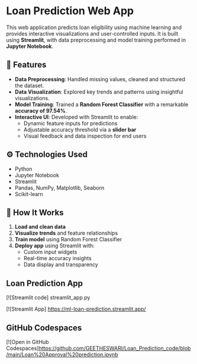 # Loan Prediction Web App

This web application predicts loan eligibility using machine learning and provides interactive visualizations and user-controlled inputs. It is built using **Streamlit**, with data preprocessing and model training performed in **Jupyter Notebook**.

## 🌟 Features

- **Data Preprocessing**: Handled missing values, cleaned and structured the dataset.
- **Data Visualization**: Explored key trends and patterns using insightful visualizations.
- **Model Training**: Trained a **Random Forest Classifier** with a remarkable **accuracy of 97.54%**.
- **Interactive UI**: Developed with Streamlit to enable:
  - Dynamic feature inputs for predictions
  - Adjustable accuracy threshold via a **slider bar**
  - Visual feedback and data inspection for end users

## ⚙️ Technologies Used

- Python
- Jupyter Notebook
- Streamlit
- Pandas, NumPy, Matplotlib, Seaborn
- Scikit-learn

## 🧠 How It Works

1. **Load and clean data**
2. **Visualize trends** and feature relationships
3. **Train model** using Random Forest Classifier
4. **Deploy app** using Streamlit with:
   - Custom input widgets
   - Real-time accuracy insights
   - Data display and transparency
  


## Loan Prediction App
[![Streamlit code] streamlit_app.py


[![Streamlit App] https://ml-loan-prediction.streamlit.app/

## GitHub Codespaces

[![Open in GitHub Codespaces]https://github.com/GEETHESWARI/Loan_Prediction_code/blob/main/Loan%20Approval%20prediction.ipynb



